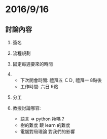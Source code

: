 # 2016/9/16

## 討論內容

1. 簽名

2. 流程規劃

3. 固定每週要來的時間

4. * 下次開會時間: 禮拜五  ＣＤ, 禮拜一  8點後
   * 工作時間: 六日 9點

5. 分工

6. 教授討論哪容: 
     * 語言 => python 換嗎？
     * 樹的難度 跟 learn 的難度
     * 電腦對局理論 對我們的影響
